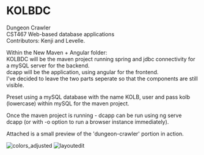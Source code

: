 # KOLBDC
Dungeon Crawler  
CST467 Web-based database applications  
Contributors: Kenji and Levelle.  

Within the New Maven + Angular folder:  
KOLBDC will be the maven project running spring and jdbc connectivity for a mySQL server for the backend.  
dcapp will be the application, using angular for the frontend.  
I've decided to leave the two parts seperate so that the components are still visible.  

Preset using a mySQL database with the name KOLB, user and pass kolb (lowercase) within mySQL for the maven project.

Once the maven project is running - dcapp can be run using ng serve dcapp (or with -o option to run a browser instance immediately).

Attached is a small preview of the 'dungeon-crawler' portion in action.

![colors_adjusted](https://user-images.githubusercontent.com/57305222/118189022-dd44a900-b406-11eb-96c9-1a2bfefca43d.png)
![layoutedit](https://user-images.githubusercontent.com/57305222/118189029-e03f9980-b406-11eb-8702-693964e2fad4.png)
